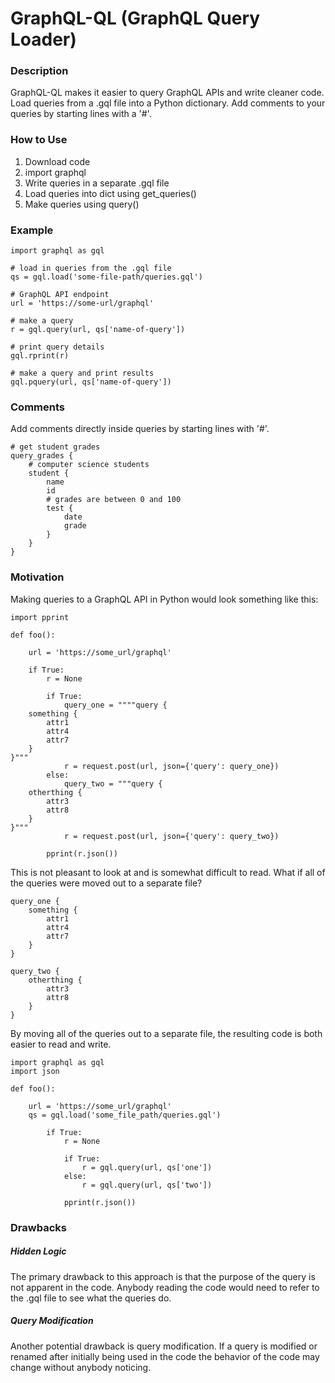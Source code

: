 # GraphQL-QL (GraphQL Query Loader)

### Description
GraphQL-QL makes it easier to query GraphQL APIs and write cleaner code.
Load queries from a .gql file into a Python dictionary. 
Add comments to your queries by starting lines with a '#'.

### How to Use
1) Download code
2) import graphql
3) Write queries in a separate .gql file
4) Load queries into dict using get_queries()
5) Make queries using query()

### Example

```
import graphql as gql

# load in queries from the .gql file
qs = gql.load('some-file-path/queries.gql')

# GraphQL API endpoint
url = 'https://some-url/graphql'

# make a query
r = gql.query(url, qs['name-of-query'])

# print query details
gql.rprint(r)

# make a query and print results
gql.pquery(url, qs['name-of-query'])
```

### Comments
Add comments directly inside queries by starting lines with '#'.
```
# get student grades
query_grades {
    # computer science students
    student {
        name
        id
        # grades are between 0 and 100
        test {
            date
            grade
        }
    }
}
```


### Motivation
Making queries to a GraphQL API in Python would look something like this:

```
import pprint

def foo():

    url = 'https://some_url/graphql'

    if True:
        r = None
		
        if True:
            query_one = """"query {
    something {
        attr1
        attr4
        attr7
    }
}"""
            r = request.post(url, json={'query': query_one})
        else:
            query_two = """query {
    otherthing {
        attr3
        attr8
    }
}"""	
            r = request.post(url, json={'query': query_two})
	
        pprint(r.json())
```

This is not pleasant to look at and is somewhat difficult to read. 
What if all of the queries were moved out to a separate file?
```
query_one {
    something {
        attr1
        attr4
        attr7
    }
}

query_two {
    otherthing {
        attr3
        attr8
    }
}
```

By moving all of the queries out to a separate file, the resulting code is both easier to read and write.
```
import graphql as gql
import json

def foo():

    url = 'https://some_url/graphql'
    qs = gql.load('some_file_path/queries.gql')
	
        if True:
            r = None
		
            if True:
                r = gql.query(url, qs['one'])
            else:
                r = gql.query(url, qs['two'])
	
            pprint(r.json())
```

### Drawbacks
##### Hidden Logic
The primary drawback to this approach is that the purpose of the query is not apparent in the code. Anybody reading the code would need to refer to the .gql file to see what the queries do.

##### Query Modification
Another potential drawback is query modification. If a query is modified or renamed after initially being used in the code the behavior of the code may change without anybody noticing. 